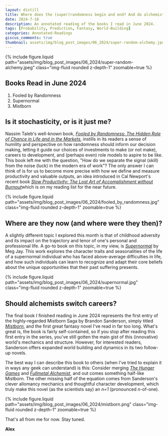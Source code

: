 ```yaml
---
layout: distill
title: Where does the (super)randomness begin and end? And do alchemists have new competition?
date: 2024-7-18
description: An annotated reading of the books I read in June 2024.
tags: [Probability, Prediction, Fantasy, World-Building]
categories: Annotated-Readings
giscus_comments: true
thumbnail: assets/img/blog_post_images/06_2024/super-random-alchemy.jpeg
---
```


<div class="l-page">
  {% include figure.liquid path="assets/img/blog_post_images/06_2024/super-random-alchemy.jpeg" class="img-fluid rounded z-depth-1" zoomable=true %}
</div>

## Books Read in June 2024
1. Fooled by Randomness
2. Supernormal
3. Mistborn

## Is it stochasticity, or is it just me?

Nassim Taleb's well-known book, [*Fooled by Randomness: The Hidden Role of Chance in Life and in the Markets*](https://en.wikipedia.org/wiki/Fooled_by_Randomness), instills in its readers a sense of humility and perspective on how randomness should inform our decision making, letting it guide our choices of investments to make (or not make), careers to development, and (perhaps even) role models to aspire to be like. This book left me with the question, "How do we separate the signal (skill) from the noise (luck) in the modern era of work"? The only answer I can think of is for us to become more precise with how we define and measure productivity and valuable outputs, an idea introduced in Cal Newport's recent book [*​Slow Productivity: The Lost Art of Accomplishment without Burnout​*](https://calnewport.com/my-new-book-slow-productivity/) which is on my reading list for the near future.

<div class="l-body">
  {% include figure.liquid path="assets/img/blog_post_images/06_2024/fooled_by_randomness.jpg" class="img-fluid rounded z-depth-1" zoomable=true %}
</div>

## Where are they now (and where were they then)?

A slightly different topic I explored this month is that of childhood adversity and its impact on the trajectory and tenor of one's personal and professional life. A go-to book on this topic, in my view, is [*Supernormal*](https://megjay.com/supernormal/) by Meg Jay. This work explores the character traits and seasonalities of the life of a supernormal individual who has faced above-average difficulties in life, and how such individuals can learn to recognize and adapt their core beliefs about the unique opportunities that their past suffering presents.

<div class="l-body">
  {% include figure.liquid path="assets/img/blog_post_images/06_2024/supernormal.jpg" class="img-fluid rounded z-depth-1" zoomable=true %}
</div>

## Should alchemists switch careers?

The final book I finished reading in June 2024 represents the first entry of the highly-regarded Mistborn Saga by Brandon Sanderson, simply titled [*Mistborn*](https://www.brandonsanderson.com/the-mistborn-saga-the-original-trilogy/), and the first great fantasy novel I've read in far too long. What's great is, the book is fairly self-contained, so if you stop after reading this first entry in the series, you've still gotten the main gist of this (innovative) world's mechanics and structure. However, for interested readers, Sanderson offers expanded world building and dynamics in its two follow-up novels.

The best way I can describe this book to others (when I've tried to explain it in ways any geek can understand) is this: Consider merging [*The Hunger Games*](https://www.suzannecollinsbooks.com/the_hunger_games_69765.htm) and [*Fullmetal Alchemist*](https://www.viz.com/fullmetal-alchemist), and out comes something half-like Mistborn. The other missing half of the equation comes from Sanderson's clever allomancy mechanics and thoughtful character development, which truly make this novel (as the scientists say) an *n=1* (pronounced *n*-of-one).

<div class="l-body">
  {% include figure.liquid path="assets/img/blog_post_images/06_2024/mistborn.png" class="img-fluid rounded z-depth-1" zoomable=true %}
</div>

That's all from me for now. Stay tuned.

**Alex**